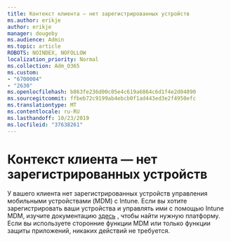 ```yaml
---
title: Контекст клиента — нет зарегистрированных устройств
ms.author: erikje
author: erikje
manager: dougeby
ms.audience: Admin
ms.topic: article
ROBOTS: NOINDEX, NOFOLLOW
localization_priority: Normal
ms.collection: Adm_O365
ms.custom:
- "6700004"
- "2630"
ms.openlocfilehash: b863fe236d00c05e4c619a6864c6d1f4e2d04890
ms.sourcegitcommit: ffbeb72c9199ab4ebcb0f1ad443ed3e2f4950efc
ms.translationtype: MT
ms.contentlocale: ru-RU
ms.lasthandoff: 10/23/2019
ms.locfileid: "37638261"
---
```

# <a name="client-context---no-enrolled-devices"></a>Контекст клиента — нет зарегистрированных устройств

У вашего клиента нет зарегистрированных устройств управления мобильными устройствами (MDM) с Intune. Если вы хотите зарегистрировать ваши устройства и управлять ими с помощью Intune MDM, изучите документацию [здесь](https://docs.microsoft.com/intune/device-enrollment) , чтобы найти нужную платформу. Если вы используете сторонние функции MDM или только функции защиты приложений, никаких действий не требуется. 